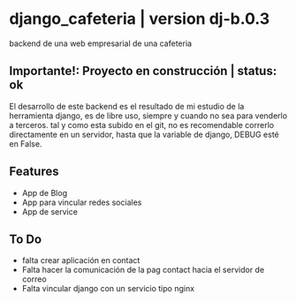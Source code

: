# django_cafeteria | version dj-b.0.3
backend de una web empresarial de una cafeteria

## Importante!: Proyecto en construcción | status: ok

El desarrollo de este backend es el resultado de mi estudio de la herramienta django, es de libre uso, siempre y cuando no sea para venderlo a terceros.
tal y como esta subido en el git, no es recomendable correrlo directamente en un servidor, hasta que la variable de django, DEBUG esté en False.

## Features
- App de Blog
- App para vincular redes sociales
- App de service

## To Do
- falta crear aplicación en contact
- Falta hacer la comunicación de la pag contact hacia el servidor de correo
- Falta vincular django con un servicio tipo nginx 